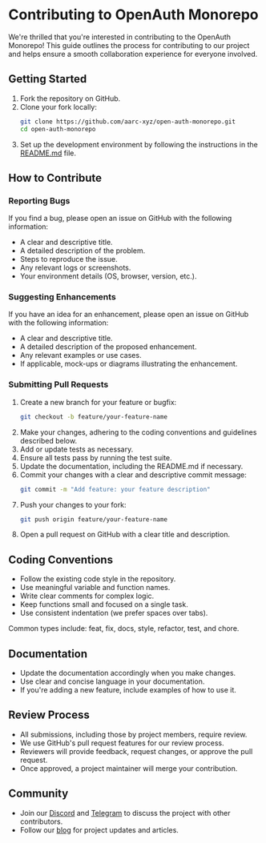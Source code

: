 # Contributing to OpenAuth Monorepo

We're thrilled that you're interested in contributing to the OpenAuth Monorepo! This guide outlines the process for contributing to our project and helps ensure a smooth collaboration experience for everyone involved.

## Getting Started

1. Fork the repository on GitHub.
2. Clone your fork locally:
   ```sh
   git clone https://github.com/aarc-xyz/open-auth-monorepo.git
   cd open-auth-monorepo
   ```
3. Set up the development environment by following the instructions in the [README.md](README.md) file.

## How to Contribute

### Reporting Bugs

If you find a bug, please open an issue on GitHub with the following information:
- A clear and descriptive title.
- A detailed description of the problem.
- Steps to reproduce the issue.
- Any relevant logs or screenshots.
- Your environment details (OS, browser, version, etc.).

### Suggesting Enhancements

If you have an idea for an enhancement, please open an issue on GitHub with the following information:
- A clear and descriptive title.
- A detailed description of the proposed enhancement.
- Any relevant examples or use cases.
- If applicable, mock-ups or diagrams illustrating the enhancement.

### Submitting Pull Requests

1. Create a new branch for your feature or bugfix:
   ```sh
   git checkout -b feature/your-feature-name
   ```
2. Make your changes, adhering to the coding conventions and guidelines described below.
3. Add or update tests as necessary.
4. Ensure all tests pass by running the test suite.
5. Update the documentation, including the README.md if necessary.
6. Commit your changes with a clear and descriptive commit message:
   ```sh
   git commit -m "Add feature: your feature description"
   ```
7. Push your changes to your fork:
   ```sh
   git push origin feature/your-feature-name
   ```
8. Open a pull request on GitHub with a clear title and description.

## Coding Conventions

- Follow the existing code style in the repository.
- Use meaningful variable and function names.
- Write clear comments for complex logic.
- Keep functions small and focused on a single task.
- Use consistent indentation (we prefer spaces over tabs).

Common types include: feat, fix, docs, style, refactor, test, and chore.

## Documentation

- Update the documentation accordingly when you make changes.
- Use clear and concise language in your documentation.
- If you're adding a new feature, include examples of how to use it.

## Review Process

- All submissions, including those by project members, require review.
- We use GitHub's pull request features for our review process.
- Reviewers will provide feedback, request changes, or approve the pull request.
- Once approved, a project maintainer will merge your contribution.

## Community

- Join our [Discord](https://discord.gg/3kFCfBgSdY) and [Telegram](https://t.me/aarcxyz) to discuss the project with other contributors.
- Follow our [blog](https://blog.aarc.xyz) for project updates and articles.